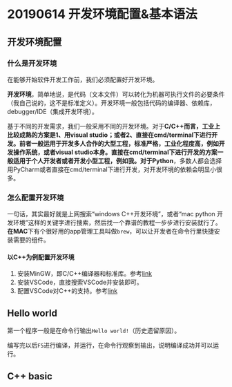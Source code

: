 # 20190614 开发环境配置&基本语法

## 开发环境配置

### 什么是开发环境

在能够开始软件开发工作前，我们必须配置好开发环境。

**开发环境**，简单地说，是代码（文本文件）可以转化为机器可执行文件的必要条件（我自己说的，这不是标准定义）。开发环境一般包括代码的编译器、依赖库，debugger/IDE（集成开发环境）。

基于不同的开发需求，我们一般采用不同的开发环境。对于**C/C++**而言，工业上比较成熟的方案是1、用visual studio；或者2、直接在cmd/terminal下进行开发。前者一般运用于开发多人合作的大型工程，标准严格，工业化程度高，例如开发操作系统，或者visual studio本身。直接在cmd/terminal下进行开发的方案一般适用于个人开发者或者开发小型工程，例如我。对于**Python**，多数人都会选择用PyCharm或者直接在cmd/terminal下进行开发，对开发环境的依赖会明显小很多。

### 怎么配置开发环境

一句话，其实最好就是上网搜索“windows C++开发环境”，或者“mac python 开发环境”这样的关键字进行搜索，然后找一个靠谱的教程一步步进行安装就行了。**在MAC**下有个很好用的app管理工具叫做`brew`，可以让开发者在命令行里快捷安装需要的组件。

#### 以C++为例配置开发环境

1. 安装MinGW，即C/C++编译器和标准库。参考[link](https://www.jianshu.com/p/e9ff7b654c4a)
2. 安装VSCode，直接搜索VSCode并安装即可。
3. 配置VSCode对C++的支持。参考[link](https://code.visualstudio.com/docs/languages/cpp)

## Hello world

第一个程序一般是在命令行输出`Hello world!`（历史遗留原因）。

编写完以后`F5`进行编译，并运行，在命令行观察到输出，说明编译成功并可以运行。

## C++ basic


